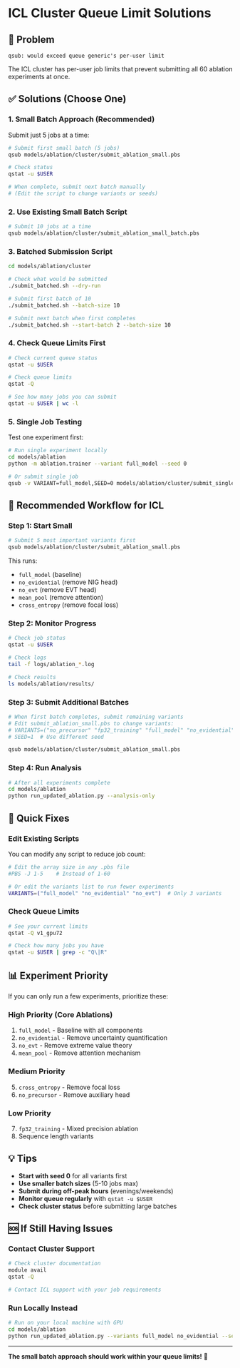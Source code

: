 # ICL Cluster Queue Limit Solutions

## 🚨 Problem
```
qsub: would exceed queue generic's per-user limit
```

The ICL cluster has per-user job limits that prevent submitting all 60 ablation experiments at once.

## ✅ Solutions (Choose One)

### 1. **Small Batch Approach (Recommended)**

Submit just 5 jobs at a time:

```bash
# Submit first small batch (5 jobs)
qsub models/ablation/cluster/submit_ablation_small.pbs

# Check status
qstat -u $USER

# When complete, submit next batch manually
# (Edit the script to change variants or seeds)
```

### 2. **Use Existing Small Batch Script**

```bash
# Submit 10 jobs at a time
qsub models/ablation/cluster/submit_ablation_small_batch.pbs
```

### 3. **Batched Submission Script**

```bash
cd models/ablation/cluster

# Check what would be submitted
./submit_batched.sh --dry-run

# Submit first batch of 10
./submit_batched.sh --batch-size 10

# Submit next batch when first completes
./submit_batched.sh --start-batch 2 --batch-size 10
```

### 4. **Check Queue Limits First**

```bash
# Check current queue status
qstat -u $USER

# Check queue limits
qstat -Q

# See how many jobs you can submit
qstat -u $USER | wc -l
```

### 5. **Single Job Testing**

Test one experiment first:

```bash
# Run single experiment locally
cd models/ablation
python -m ablation.trainer --variant full_model --seed 0

# Or submit single job
qsub -v VARIANT=full_model,SEED=0 models/ablation/cluster/submit_single.pbs
```

## 🎯 **Recommended Workflow for ICL**

### Step 1: Start Small
```bash
# Submit 5 most important variants first
qsub models/ablation/cluster/submit_ablation_small.pbs
```

This runs:
- `full_model` (baseline)
- `no_evidential` (remove NIG head)
- `no_evt` (remove EVT head)  
- `mean_pool` (remove attention)
- `cross_entropy` (remove focal loss)

### Step 2: Monitor Progress
```bash
# Check job status
qstat -u $USER

# Check logs
tail -f logs/ablation_*.log

# Check results
ls models/ablation/results/
```

### Step 3: Submit Additional Batches
```bash
# When first batch completes, submit remaining variants
# Edit submit_ablation_small.pbs to change variants:
# VARIANTS=("no_precursor" "fp32_training" "full_model" "no_evidential" "no_evt")
# SEED=1  # Use different seed

qsub models/ablation/cluster/submit_ablation_small.pbs
```

### Step 4: Run Analysis
```bash
# After all experiments complete
cd models/ablation
python run_updated_ablation.py --analysis-only
```

## 🔧 **Quick Fixes**

### Edit Existing Scripts
You can modify any script to reduce job count:

```bash
# Edit the array size in any .pbs file
#PBS -J 1-5    # Instead of 1-60

# Or edit the variants list to run fewer experiments
VARIANTS=("full_model" "no_evidential" "no_evt")  # Only 3 variants
```

### Check Queue Limits
```bash
# See your current limits
qstat -Q v1_gpu72

# Check how many jobs you have
qstat -u $USER | grep -c "Q\|R"
```

## 📊 **Experiment Priority**

If you can only run a few experiments, prioritize these:

### **High Priority (Core Ablations)**
1. `full_model` - Baseline with all components
2. `no_evidential` - Remove uncertainty quantification
3. `no_evt` - Remove extreme value theory
4. `mean_pool` - Remove attention mechanism

### **Medium Priority**
5. `cross_entropy` - Remove focal loss
6. `no_precursor` - Remove auxiliary head

### **Low Priority**
7. `fp32_training` - Mixed precision ablation
8. Sequence length variants

## 💡 **Tips**

- **Start with seed 0** for all variants first
- **Use smaller batch sizes** (5-10 jobs max)
- **Submit during off-peak hours** (evenings/weekends)
- **Monitor queue regularly** with `qstat -u $USER`
- **Check cluster status** before submitting large batches

## 🆘 **If Still Having Issues**

### Contact Cluster Support
```bash
# Check cluster documentation
module avail
qstat -Q

# Contact ICL support with your job requirements
```

### Run Locally Instead
```bash
# Run on your local machine with GPU
cd models/ablation
python run_updated_ablation.py --variants full_model no_evidential --seeds 0 --max-workers 1
```

---

**The small batch approach should work within your queue limits!** 🎯 